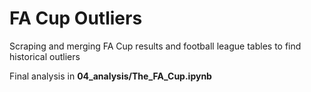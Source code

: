 # FA Cup Outliers
Scraping and merging FA Cup results and football league tables to find historical outliers

Final analysis in **04_analysis/The_FA_Cup.ipynb**
